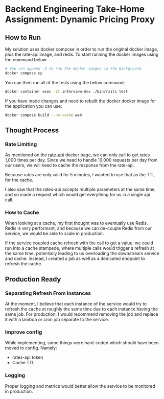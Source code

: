 
# Backend Engineering Take-Home Assignment: Dynamic Pricing Proxy

## How to Run 

My solution uses docker compose in order to run the original docker image, plus the rate-api image, and redis. To start running the docker images using the command below:

```bash
# You can append -d to run the docker images in the background
docker compose up
```

You can then run all of the tests using the below command:
```bash
docker container exec -it interview-dev ./bin/rails test
```

If you have made changes and need to rebuilt the docker docker image for the application you can use:
```bash
docker compose build --no-cache web
```

## Thought Process 

### Rate Limiting 

As mentioned on the [rate-api](https://hub.docker.com/r/tripladev/rate-api) docker page, we can only call to get rates 1,000 times per day. Since we need to handle 10,000 requests per day from our users, we will need to cache the response from the rate-api.

Because rates are only valid for 5 minutes, I wanted to use that as the TTL for the cache. 

I also saw that the rates-api accepts multiple parameters at the same time, and so made a request which would get everything for us in a single api call. 


### How to Cache

When looking at a cache, my first thought was to eventually use Redis. Redis is very performant, and because we can de-couple Redis from our service, we would be able to scale in production. 

If the service coupled cache refresh with the call to get a value, we could run into a cache stampede, where multiple calls would trigger a refresh at the same time, potentially leading to us overloading the downstream service and cache. Instead, I created a job as well as a dedicated endpoint to refresh the cache. 

## Production Ready 

### Separating Refresh From Instances

At the moment, I believe that each instance of the service would try to refresh the cache at roughly the same time due to each instance having the same job. For production, I would recommend removing the job and replace it with a lambda or cron job separate to the service.

### Improve config

While implementing, some things were hard-coded which should have been moved to config. Namely:
- rates-api token
- Cache TTL

### Logging 

Proper logging and metrics would better allow the service to be monitored in production.
